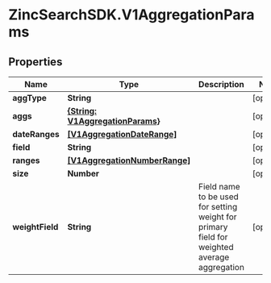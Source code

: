 # ZincSearchSDK.V1AggregationParams

## Properties

Name | Type | Description | Notes
------------ | ------------- | ------------- | -------------
**aggType** | **String** |  | [optional] 
**aggs** | [**{String: V1AggregationParams}**](V1AggregationParams.md) |  | [optional] 
**dateRanges** | [**[V1AggregationDateRange]**](V1AggregationDateRange.md) |  | [optional] 
**field** | **String** |  | [optional] 
**ranges** | [**[V1AggregationNumberRange]**](V1AggregationNumberRange.md) |  | [optional] 
**size** | **Number** |  | [optional] 
**weightField** | **String** | Field name to be used for setting weight for primary field for weighted average aggregation | [optional] 


